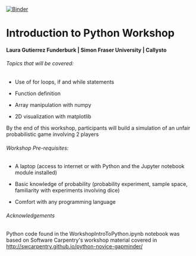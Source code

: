 [![Binder](https://mybinder.org/badge_logo.svg)](https://mybinder.org/v2/gh/lfunderburk/IntroToPython/master)

# Introduction to Python Workshop
#### Laura Gutierrez Funderburk | Simon Fraser University | Callysto

###### Topics that will be covered:

- Use of for loops, if and while statements 

- Function definition

- Array manipulation with numpy

- 2D visualization with matplotlib


By the end of this workshop, participants will build a simulation of an unfair probabilistic game involving 2 players


###### Workshop Pre-requisites:

- A laptop (access to internet or with Python and the Jupyter notebook module installed)

- Basic knowledge of probability (probability experiment, sample space, familiarity with experiments involving dice)

- Comfort with any programming language 

###### Acknowledgements

Python code found in the WorkshopIntroToPython.ipynb notebook was based on Software Carpentry's workshop material covered in http://swcarpentry.github.io/python-novice-gapminder/ 
